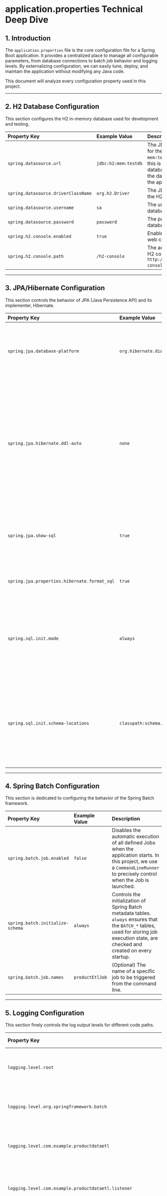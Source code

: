 # application.properties Technical Deep Dive

## 1. Introduction

The `application.properties` file is the core configuration file for a Spring Boot application. It provides a centralized place to manage all configurable parameters, from database connections to batch job behavior and logging levels. By externalizing configuration, we can easily tune, deploy, and maintain the application without modifying any Java code.

This document will analyze every configuration property used in this project.

---

## 2. H2 Database Configuration

This section configures the H2 in-memory database used for development and testing.

| Property Key | Example Value | Description |
| :--- | :--- | :--- |
| `spring.datasource.url` | `jdbc:h2:mem:testdb` | The JDBC connection URL for the H2 database. `mem:testdb` indicates that this is an in-memory database named `testdb`; the data will be lost when the application stops. |
| `spring.datasource.driverClassName` | `org.h2.Driver` | The JDBC driver class for the H2 database. |
| `spring.datasource.username` | `sa` | The username for the database connection. |
| `spring.datasource.password` | `password` | The password for the database connection. |
| `spring.h2.console.enabled` | `true` | Enables the H2 database's web console. |
| `spring.h2.console.path` | `/h2-console` | The access path for the H2 console, accessible at `http://localhost:8080/h2-console`. |

---

## 3. JPA/Hibernate Configuration

This section controls the behavior of JPA (Java Persistence API) and its implementer, Hibernate.

| Property Key | Example Value | Description |
| :--- | :--- | :--- |
| `spring.jpa.database-platform` | `org.hibernate.dialect.H2Dialect` | Specifies the database dialect Hibernate should use to generate SQL optimized for H2. |
| `spring.jpa.hibernate.ddl-auto` | `none` | Controls Hibernate's database schema generation strategy. `none` is a best practice for production, meaning Hibernate will not automatically create or modify tables, relying instead on scripts like `schema.sql`. |
| `spring.jpa.show-sql` | `true` | Prints the SQL statements generated by Hibernate to the console, which is useful for debugging. |
| `spring.jpa.properties.hibernate.format_sql` | `true` | Formats the printed SQL statements to improve readability. |
| `spring.sql.init.mode` | `always` | Sets the database initialization mode. `always` means that SQL scripts will be executed every time the application starts. |
| `spring.sql.init.schema-locations` | `classpath:schema.sql` | Specifies the location of the SQL script used to initialize the database schema. `classpath:` indicates that the file is located in the project's resource path. |

---

## 4. Spring Batch Configuration

This section is dedicated to configuring the behavior of the Spring Batch framework.

| Property Key | Example Value | Description |
| :--- | :--- | :--- |
| `spring.batch.job.enabled` | `false` | Disables the automatic execution of all defined Jobs when the application starts. In this project, we use a `CommandLineRunner` to precisely control when the Job is launched. |
| `spring.batch.initialize-schema` | `always` | Controls the initialization of Spring Batch metadata tables. `always` ensures that the `BATCH_*` tables, used for storing job execution state, are checked and created on every startup. |
| `spring.batch.job.names` | `productEtlJob` | (Optional) The name of a specific job to be triggered from the command line. |

---

## 5. Logging Configuration

This section finely controls the log output levels for different code paths.

| Property Key | Example Value | Description |
| :--- | :--- | :--- |
| `logging.level.root` | `INFO` | Sets the root logging level to `INFO`. All loggers not explicitly specified will inherit this level. |
| `logging.level.org.springframework.batch` | `INFO` | Sets the logging level for the Spring Batch framework itself to `INFO` to observe core events. |
| `logging.level.com.example.productdataetl` | `DEBUG` | Sets the logging level for our own application code to `DEBUG` to get detailed debugging information. |
| `logging.level.com.example.productdataetl.listener` | `INFO` | Sets the listener's logging level to `INFO` so that it clearly reports job and step lifecycle events in standard runs. |
| `logging.level.com.example.productdataetl.config.CustomSkipPolicy` | `WARN` | Sets the skip policy's logging level to `WARN` to only log warnings when a skip occurs. |
| `logging.level.org.springframework.retry` | `DEBUG` | Enables `DEBUG` logging for the Spring Retry framework to observe the detailed retry process. |
| `logging.level.org.hibernate.SQL` | `DEBUG` | Makes Hibernate print the executed SQL statements (equivalent to `spring.jpa.show-sql=true`). |
| `logging.level.org.hibernate.type.descriptor.sql.BasicBinder` | `TRACE` | Setting this to `TRACE` allows you to see the actual parameter values being bound to the SQL PreparedStatement, which is a powerful tool for SQL debugging. |

---

## 6. File and Batch Processing Configuration

These are custom business and performance-related parameters injected into the Java code via the `@Value` annotation.

| Property Key | Example Value | Description |
| :--- | :--- | :--- |
| `batch.input.file` | `classpath:products.csv` | Defines the location of the input CSV file. |
| `batch.output.file` | `file:sales_report.csv` | Defines the location of the output report file. `file:` indicates a file system path relative to the project root. |
| `batch.csv.skip.lines` | `1` | Skips the first line when reading the CSV (which is typically the header). |
| `batch.chunk.size` | `10` | Defines the "chunk size" for batch processing, i.e., the number of records processed in each transaction. This is a key parameter affecting performance and memory usage. |
| `batch.page.size` | `100` | The size of each page when the `JpaPagingItemReader` reads data from the database. |
| `batch.skip.limit` | `5` | The maximum number of records that can be skipped during the execution of a Step. If this limit is exceeded, the Step will fail. |
| `batch.retry.limit` | `3` | The maximum number of retry attempts for retryable, transient exceptions. |

---

## 7. Monitoring and Management Configuration

This section configures Spring Boot Actuator and JMX for application monitoring and management.

| Property Key | Example Value | Description |
| :--- | :--- | :--- |
| `spring.jmx.enabled` | `true` | Enables Java Management Extensions (JMX), allowing the application to be monitored and managed via a JMX client (like JConsole). |
| `management.endpoints.web.exposure.include` | `health,info,metrics,beans` | Exposes Actuator endpoints over HTTP. `health` checks the application's health, `info` displays application info, `metrics` provides metrics, and `beans` shows all Spring Beans. |
| `management.endpoint.health.show-details` | `always` | Always shows detailed health information when accessing the `/actuator/health` endpoint. |
| `info.app.name` | `Product Data ETL` | Custom application information that will be displayed at the `/actuator/info` endpoint. |
